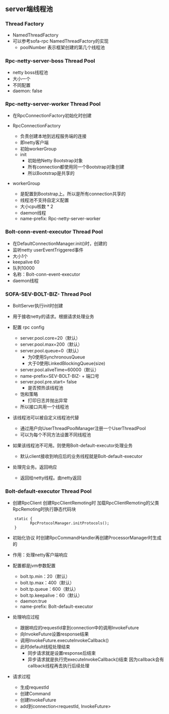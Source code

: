 ## server端线程池

### Thread Factory 
 * NamedThreadFactory
 * 可以参考sofa-rpc NamedThreadFactory的实现
   + poolNumber 表示框架创建的第几个线程池
   
### Rpc-netty-server-boss Thread Pool
 * netty boss线程池
 * 大小一个
 * 不同配置
 * daemon: false

### Rpc-netty-server-worker Thread Pool
 * 在RpcConnectionFactory初始化时创建
 * RpcConnectionFactory
   + 负责创建本地到远程服务端的连接
   + 即netty客户端
   + 初始workerGroup
   + init
      - 初始他Netty Bootstrap对象
      - 所有connection都使用同一个Bootstrap对象创建
      - 所以Bootstrap是共享的
      
 * workerGroup
   + 是配置到Bootstrap上。所以是所有connection共享的
   + 线程池不支持自定义配置
   + 大小cpu核数 * 2
   + daemon线程
   + name-prefix: Rpc-netty-server-worker
   
### Bolt-conn-event-executor Thread Pool
 * 在DefaultConnectionManager.init()时，创建的
 * 监听netty userEventTriggered事件
 * 大小1个
 * keepalive 60
 * 队列10000
 * 名称：Bolt-conn-event-executor
 * daemon线程 
 
### SOFA-SEV-BOLT-BIZ- Thread Pool
 * BoltServer执行init时创建
 * 用于接收netty的请求。根据请求处理业务
 * 配置 rpc config
   + server.pool.core=20（默认）
   + server.pool.max=200（默认）
   + server.pool.queue=0（默认）
     - 为0使用SynchronousQueue
     - 大于0使用LinkedBlockingQueue(size)
   + server.pool.aliveTime=60000（默认）
   + name-prefix=SEV-BOLT-BIZ- + 端口号
   + server.pool.pre.start= false
     - 是否预热该线程池
   + 饱和策略
     - 打印日志并抛出异常
   + 所以接口共用一个线程池
   
 * 该线程池可以被自定义线程池代替
   + 通过用户向UserThreadPoolManager注册一个UserThreadPool
   + 可以为每个不同方法设置不同线程池
 
 * 如果该线程池不可用。则使用Bolt-default-executor处理业务
   + 默认client接收到响应后的业务线程就是Bolt-default-executor
   
 * 处理完业务。返回响应
   + 返回给netty线程。由netty返回
   
 
### Bolt-default-executor Thread Pool
 * 创建RpcClient 创建RpcClientRemoting时
 加载RpcClientRemoting的父类RpcRemoting时执行静态代码块
 ``` 
     static {
            RpcProtocolManager.initProtocols();
     }
 ```
   + 初始化协议
   时创建RpcCommandHandler再创建ProcessorManager时生成的
   
 * 作用：处理netty客户端响应
 * 配置都是jvm参数配置
   + bolt.tp.min：20（默认）
   + bolt.tp.max：400（默认）
   + bolt.tp.queue：600（默认）
   + bolt.tp.keepalive：60（默认）
   + daemon:true
   + name-prefix: Bolt-default-executor
   
 * 处理响应过程
   + 跟据响应的requestId拿到connection中的调用InvokeFuture
   + 向InvokeFuture设置response结果
   + 调用InvokeFuture.executeInvokeCallback()
   + 此时default线程处理结束
     - 同步请求就是设置response后结束
     - 异步请求就是执行完executeInvokeCallback()结束
     因为callback会有callback线程再去执行后续处理
     
 * 请求过程 
   + 生成requestId
   + 创建Command
   + 创建InvokeFuture
   + add到connection<requestId, InvokeFuture>
   
